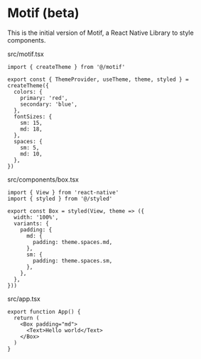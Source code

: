 # Motif (beta)

This is the initial version of Motif, a React Native Library to style components.

src/motif.tsx

```tsx
import { createTheme } from '@/motif'

export const { ThemeProvider, useTheme, theme, styled } = createTheme({
  colors: {
    primary: 'red',
    secondary: 'blue',
  },
  fontSizes: {
    sm: 15,
    md: 18,
  },
  spaces: {
    sm: 5,
    md: 10,
  },
})
```

src/components/box.tsx

```tsx
import { View } from 'react-native'
import { styled } from '@/styled'

export const Box = styled(View, theme => ({
  width: '100%',
  variants: {
    padding: {
      md: {
        padding: theme.spaces.md,
      },
      sm: {
        padding: theme.spaces.sm,
      },
    },
  },
}))
```

src/app.tsx

```
export function App() {
  return (
    <Box padding="md">
      <Text>Hello world</Text>
    </Box>
  )
}
```
